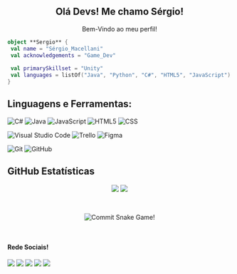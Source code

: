 <p align="center">
<h2 align="center">Olá Devs! Me chamo Sérgio!</h2>

<p align="center">
Bem-Vindo ao meu perfil!
</p>

```kotlin
object **Sergio** {
 val name = "Sérgio_Macellani"
 val acknowledgements = "Game_Dev"
 
 val primarySkillset = "Unity"
 val languages = listOf("Java", "Python", "C#", "HTML5", "JavaScript") 
}
```

## **Linguagens e Ferramentas:**  

  ![C#](https://img.shields.io/badge/-CSharp-333333?style=flat&logo=C%2B%2B&logoColor=green)
  ![Java](https://img.shields.io/badge/-Java-333333?style=flat&logo=Java&logoColor=007396)
  ![JavaScript](https://img.shields.io/badge/-JavaScript-333333?style=flat&logo=javascript)
  ![HTML5](https://img.shields.io/badge/-HTML5-333333?style=flat&logo=HTML5)
  ![CSS](https://img.shields.io/badge/-CSS-333333?style=flat&logo=CSS3&logoColor=1572B6)
  
  ![Visual Studio Code](https://img.shields.io/badge/-Visual%20Studio%20Code-333333?style=flat&logo=visual-studio-code&logoColor=007ACC)
  ![Trello](https://img.shields.io/badge/-Trello-333333?style=flat&logo=trello&logoColor=007ACC)
  ![Figma](https://img.shields.io/badge/-Figma-333333?style=flat&logo=figma&logoColor=007ACC)
  
  ![Git](https://img.shields.io/badge/-Git-333333?style=flat&logo=git)
  ![GitHub](https://img.shields.io/badge/-GitHub-333333?style=flat&logo=github)


## **GitHub Estatísticas**

<p align = "center">
 <img src = "https://github-readme-stats.vercel.app/api?username=SergioMacellani&theme=material-palenight&show_icons=true&hide_border=true&count_private=true&line_height=28"/></a>
 <img src = "https://github-readme-stats.vercel.app/api/top-langs/?username=SergioMacellani&theme=material-palenight&show_icons=true&hide_border=true&count_private=true&layout=donut&hide=ShaderLab,HLSL&line_height=30"/></a>
</p>

<br>

<p align = "center">
 <picture>
  <source media="(prefers-color-scheme: dark)" srcset="https://raw.githubusercontent.com/SergioMacellani/SergioMacellani/output/github-snake-dark.svg">
  <img alt="Commit Snake Game!" src="https://raw.githubusercontent.com/SergioMacellani/SergioMacellani/output/github-snake-light.svg#gh-light-mode-only">
 </picture>
</p>

[website]: https://sergiom.dev/
[twitter]: https://twitter.com/sergiomacellani
[youtube]: https://www.youtube.com/@SergiusSpace
[instagram]: https://www.instagram.com/sergiomacellani/
[linkedin]: https://www.linkedin.com/in/sergiomacellani/
<br>

#### Rede Sociais!
<p align="left">
  <a href="mailto:contato@sergiom.dev" alt="Gmail">
  <img src="https://img.shields.io/badge/-Gmail-FF0000?style=flat-square&labelColor=FF0000&logo=gmail&logoColor=white&link=LINK-DO-SEU-EMAIL" /></a>

  <a href="https://www.linkedin.com/in/sergiomacellani/" alt="Linkedin">
  <img src="https://img.shields.io/badge/-Linkedin-0e76a8?style=flat-square&logo=Linkedin&logoColor=white&link=LINK-DO-SEU-LINKEDIN" /></a>

  <a href="https://twitter.com/sergiomacellani" alt="Twitter">
  <img src="https://img.shields.io/badge/-Twitter-blue?style=flat-square&labelColor=blue&logo=twitter&logoColor=white&link=API-DO-SEU-WHATSAPP"/></a>

  <a href="https://www.artstation.com/sergiomacellani" alt="ArtStation">
  <img src="https://img.shields.io/badge/-ArtStation-orange?style=flat-square&labelColor=orange&logo=artstation&logoColor=white&link=LINK-DO-SEU-FACEBOOK"/></a>

  <a href="https://www.instagram.com/sergiomacellani/" alt="Instagram">
  <img src="https://img.shields.io/badge/-Instagram-DF0174?style=flat-square&labelColor=DF0174&logo=instagram&logoColor=white&link=LINK-DO-SEU-INSTAGRAM"/></a>
</p>  
